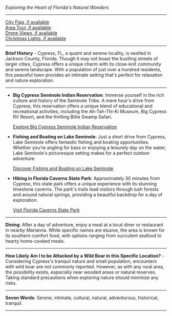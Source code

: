 *Exploring the Heart of Florida's Natural Wonders*

---

[City Flag, if available](https://www.google.com/search?tbm=isch&q=Cypress+FL+Flag+Picture)  
[Area Tour, if available](https://www.youtube.com/results?search_query=Cypress+FL+4k+tour)  
[Drone Views, if available](https://www.youtube.com/results?search_query=Cypress+FL+4k+drone)  
[Christmas Lights, if available](https://www.youtube.com/results?search_query=Cypress+FL+christmas+lights)

---

**Brief History** - Cypress, FL, a quaint and serene locality, is nestled in Jackson County, Florida. Though it may not boast the bustling streets of larger cities, Cypress offers a unique charm with its close-knit community and serene landscape. With a population of just over a hundred residents, this peaceful town provides an intimate setting that's perfect for relaxation and nature exploration.

---

- **Big Cypress Seminole Indian Reservation**: Immerse yourself in the rich culture and history of the Seminole Tribe. A mere hour's drive from Cypress, this reservation offers a unique blend of educational and recreational activities, including the Ah-Tah-Thi-Ki Museum, Big Cypress RV Resort, and the thrilling Billie Swamp Safari.
  
  [Explore Big Cypress Seminole Indian Reservation](https://www.youtube.com/results?search_query=Big+Cypress+Seminole+Indian+Reservation)

- **Fishing and Boating on Lake Seminole**: Just a short drive from Cypress, Lake Seminole offers fantastic fishing and boating opportunities. Whether you're angling for bass or enjoying a leisurely day on the water, Lake Seminole's picturesque setting makes for a perfect outdoor adventure.
  
  [Discover Fishing and Boating on Lake Seminole](https://www.youtube.com/results?search_query=Lake+Seminole+Fishing+Boating)

- **Hiking in Florida Caverns State Park**: Approximately 30 minutes from Cypress, this state park offers a unique experience with its stunning limestone caverns. The park's trails lead visitors through lush forests and around natural springs, providing a beautiful backdrop for a day of exploration.
  
  [Visit Florida Caverns State Park](https://www.youtube.com/results?search_query=Florida+Caverns+State+Park)

---

**Dining**: After a day of adventure, enjoy a meal at a local diner or restaurant in nearby Marianna. While specific names are elusive, the area is known for its southern comfort food, with options ranging from succulent seafood to hearty home-cooked meals.

---

**How Likely Am I to be Attacked by a Wild Boar in this Specific Location?** - Considering Cypress's tranquil nature and small population, encounters with wild boar are not commonly reported. However, as with any rural area, the possibility exists, especially near wooded areas or natural reserves. Taking standard precautions when exploring nature should minimize any risks.

---

**Seven Words**: Serene, intimate, cultural, natural, adventurous, historical, tranquil.

---